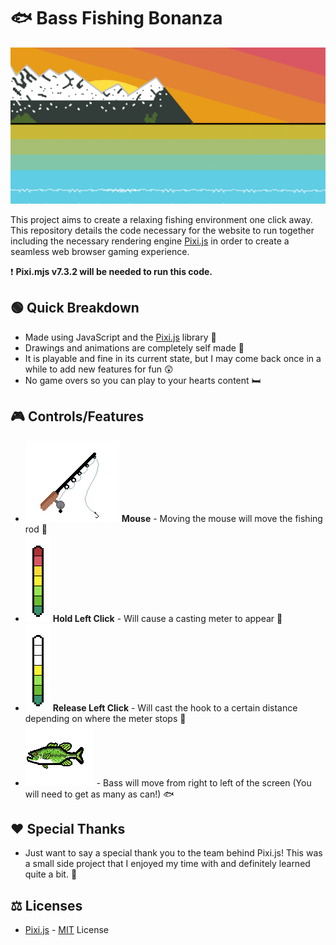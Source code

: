 # 🐟 Bass Fishing Bonanza
![BackgroundOcean](/oceandrawings/BackgroundOceanMD.png "Background Ocean")

This project aims to create a relaxing fishing environment one click away. This repository details the code necessary for the website to run together including the necessary rendering engine [Pixi.js](https://github.com/pixijs/pixijs) in order to create a seamless web browser gaming experience.

❗ **Pixi.mjs v7.3.2 will be needed to run this code.**

## 🟢 Quick Breakdown
- Made using JavaScript and the [Pixi.js](https://github.com/pixijs/pixijs) library 📖
- Drawings and animations are completely self made 🎨
- It is playable and fine in its current state, but I may come back once in a while to add new features for fun 😲
- No game overs so you can play to your hearts content 🛏️

## 🎮 Controls/Features
- ![Fishing Rod](/oceandrawings/FishingRodOcean.png "Fishing Rod") **Mouse** - Moving the mouse will move the fishing rod 🎣
- ![Fishing Rod Meter](/FishingRodMeterAnimation/FishingRodMeterOcean7.png "Fishing Rod Meter") **Hold Left Click** - Will cause a casting meter to appear 🚦
- ![Fishing Rod Meter](/FishingRodMeterAnimation/FishingRodMeterOcean4.png "Fishing Rod Meter") **Release Left Click** - Will cast the hook to a certain distance depending on where the meter stops 🚦
- ![Bass](/oceandrawings/BassOcean.png "Bass") - Bass will move from right to left of the screen (You will need to get as many as can!) 🐟

## ❤️ Special Thanks
- Just want to say a special thank you to the team behind Pixi.js! This was a small side project that I enjoyed my time with and definitely learned quite a bit. 🎊

## ⚖️ Licenses
- [Pixi.js](https://github.com/pixijs/pixijs) - [MIT](https://github.com/pixijs/pixijs/blob/dev/LICENSE) License
